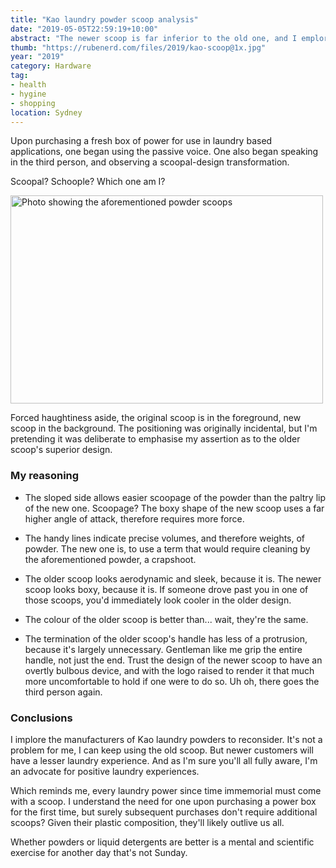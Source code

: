 ```yaml
---
title: "Kao laundry powder scoop analysis"
date: "2019-05-05T22:59:19+10:00"
abstract: "The newer scoop is far inferior to the old one, and I emplore the company to restore it for all that’s good and powdered."
thumb: "https://rubenerd.com/files/2019/kao-scoop@1x.jpg"
year: "2019"
category: Hardware
tag:
- health
- hygine
- shopping
location: Sydney
---
```

Upon purchasing a fresh box of power for use in laundry based applications, one began using the passive voice. One also began speaking in the third person, and observing a scoopal-design transformation.

Scoopal? Schoople? Which one am I?

<p><img src="https://rubenerd.com/files/2019/kao-scoop@1x.jpg" srcset="https://rubenerd.com/files/2019/kao-scoop@1x.jpg 1x, https://rubenerd.com/files/2019/kao-scoop@2x.jpg 2x" alt="Photo showing the aforementioned powder scoops" style="width:500px; height:333px;" /></p>

Forced haughtiness aside, the original scoop is in the foreground, new scoop in the background. The positioning was originally incidental, but I'm pretending it was deliberate to emphasise my assertion as to the older scoop's superior design.


### My reasoning

* The sloped side allows easier scoopage of the powder than the paltry lip of the new one. Scoopage? The boxy shape of the new scoop uses a far higher angle of attack, therefore requires more force. 

* The handy lines indicate precise volumes, and therefore weights, of powder. The new one is, to use a term that would require cleaning by the aforementioned powder, a crapshoot.

* The older scoop looks aerodynamic and sleek, because it is. The newer scoop looks boxy, because it is. If someone drove past you in one of those scoops, you'd immediately look cooler in the older design.

* The colour of the older scoop is better than... wait, they're the same.

* The termination of the older scoop's handle has less of a protrusion, because it's largely unnecessary. Gentleman like me grip the entire handle, not just the end. Trust the design of the newer scoop to have an overtly bulbous device, and with the logo raised to render it that much more uncomfortable to hold if one were to do so. Uh oh, there goes the third person again.


### Conclusions

I implore the manufacturers of Kao laundry powders to reconsider. It's not a problem for me, I can keep using the old scoop. But newer customers will have a lesser laundry experience. And as I'm sure you'll all fully aware, I'm an advocate for positive laundry experiences.

Which reminds me, every laundry power since time immemorial must come with a scoop. I understand the need for one upon purchasing a power box for the first time, but surely subsequent purchases don't require additional scoops? Given their plastic composition, they'll likely outlive us all.

Whether powders or liquid detergents are better is a mental and scientific exercise for another day that's not Sunday.

